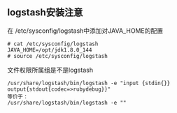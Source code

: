 ## logstash安装注意

在 /etc/sysconfig/logstash中添加对JAVA_HOME的配置

```
# cat /etc/sysconfig/logstash 
JAVA_HOME=/opt/jdk1.8.0_144
# source /etc/sysconfig/logstash 
```

文件权限所属组是不是logstash







```
/usr/share/logstash/bin/logstash -e "input {stdin{}} output{stdout{codec=>rubydebug}}"
等价于：
/usr/share/logstash/bin/logstash -e ""
```